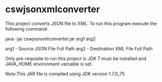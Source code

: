 # cswjsonxmlconverter

This project converts JSON file to XML. To run this program execute the following command:

java -jar cswjsonxmlconverter.jar arg1 arg2

arg1 - Source JSON File Full Path
arg2 - Destination XML File Full Path
  
Only pre-requisite to run this project is JDK 7 must be installed and JAVA_HOME environment varoable is set.

Note:This JAR file is compiled using JDK version 1.7.0_75
